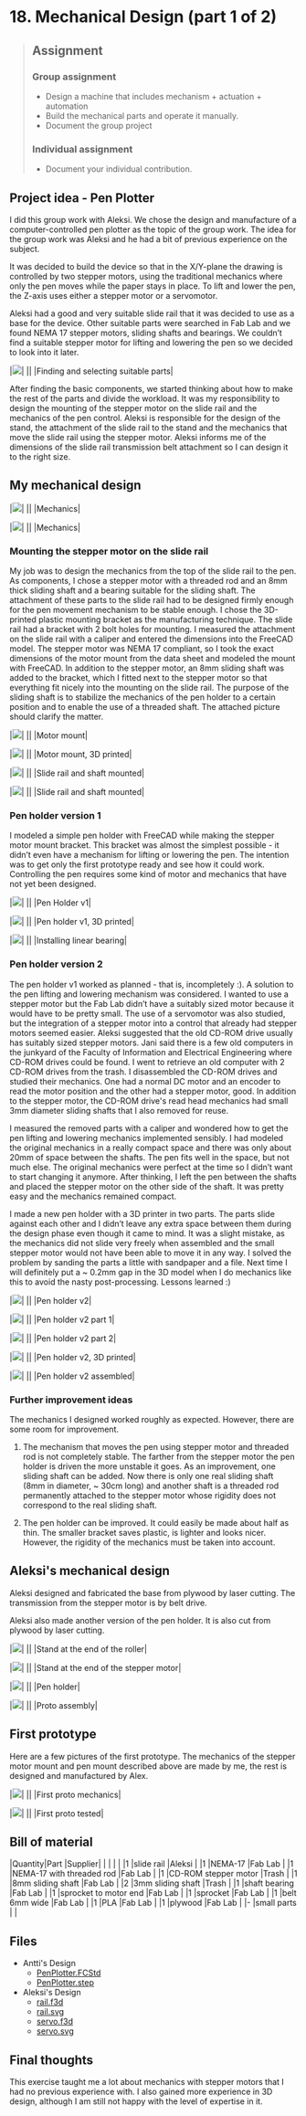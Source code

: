 # 18. Mechanical Design (part 1 of 2) 

> ## Assignment
>
> ### Group assignment
>
> - Design a machine that includes mechanism + actuation + automation
> - Build the mechanical parts and operate it manually.
> - Document the group project
>
> ### Individual assignment
>
> - Document your individual contribution.

## Project idea - Pen Plotter 

I did this group work with Aleksi. We chose the design and manufacture of a computer-controlled pen plotter as the topic of the group work. The idea for the group work was Aleksi and he had a bit of previous experience on the subject. 

It was decided to build the device so that in the X/Y-plane the drawing is controlled by two stepper motors, using the traditional mechanics where only the pen moves while the paper stays in place. To lift and lower the pen, the Z-axis uses either a stepper motor or a servomotor. 

Aleksi had a good and very suitable slide rail that it was decided to use as a base for the device. Other suitable parts were searched in Fab Lab and we found NEMA 17 stepper motors, sliding shafts and bearings. We couldn’t find a suitable stepper motor for lifting and lowering the pen so we decided to look into it later. 

|![](../images/week18/parts.resized.jpg)|
||
|Finding and selecting suitable parts|

After finding the basic components, we started thinking about how to make the rest of the parts and divide the workload. It was my responsibility to design the mounting of the stepper motor on the slide rail and the mechanics of the pen control. Aleksi is responsible for the design of the stand, the attachment of the slide rail to the stand and the mechanics that move the slide rail using the stepper motor. Aleksi informs me of the dimensions of the slide rail transmission belt attachment so I can design it to the right size. 

## My mechanical design 

|![](../images/week18/cad_mechanics_1.resized.png)|
||
|Mechanics|

|![](../images/week18/cad_mechanics_2.resized.png)|
||
|Mechanics|


### Mounting the stepper motor on the slide rail 

My job was to design the mechanics from the top of the slide rail to the pen. As components, I chose a stepper motor with a threaded rod and an 8mm thick sliding shaft and a bearing suitable for the sliding shaft. The attachment of these parts to the slide rail had to be designed firmly enough for the pen movement mechanism to be stable enough. I chose the 3D-printed plastic mounting bracket as the manufacturing technique. The slide rail had a bracket with 2 bolt holes for mounting. I measured the attachment on the slide rail with a caliper and entered the dimensions into the FreeCAD model. The stepper motor was NEMA 17 compliant, so I took the exact dimensions of the motor mount from the data sheet and modeled the mount with FreeCAD. In addition to the stepper motor, an 8mm sliding shaft was added to the bracket, which I fitted next to the stepper motor so that everything fit nicely into the mounting on the slide rail. The purpose of the sliding shaft is to stabilize the mechanics of the pen holder to a certain position and to enable the use of a threaded shaft. The attached picture should clarify the matter. 

|![](../images/week18/cad_motor_mount.resized.png)|
||
|Motor mount|

|![](../images/week18/motor_mount_1.resized.jpg)|
||
|Motor mount, 3D printed|

|![](../images/week18/motor_mount_2.resized.jpg)|
||
|Slide rail and shaft mounted|

|![](../images/week18/motor_mount_3.resized.jpg)|
||
|Slide rail and shaft mounted|

### Pen holder version 1 

I modeled a simple pen holder with FreeCAD while making the stepper motor mount bracket. This bracket was almost the simplest possible - it didn’t even have a mechanism for lifting or lowering the pen. The intention was to get only the first prototype ready and see how it could work. Controlling the pen requires some kind of motor and mechanics that have not yet been designed. 

|![](../images/week18/cad_pen_holder_v1.resized.png)|
||
|Pen Holder v1|

|![](../images/week18/pen_holder_v1.resized.jpg)|
||
|Pen holder v1, 3D printed|

|![](../images/week18/install_bearing.resized.jpg)|
||
|Installing linear bearing|

### Pen holder version 2 

The pen holder v1 worked as planned - that is, incompletely :). A solution to the pen lifting and lowering mechanism was considered. I wanted to use a stepper motor but the Fab Lab didn’t have a suitably sized motor because it would have to be pretty small. The use of a servomotor was also studied, but the integration of a stepper motor into a control that already had stepper motors seemed easier. Aleksi suggested that the old CD-ROM drive usually has suitably sized stepper motors. Jani said there is a few old computers in the junkyard of the Faculty of Information and Electrical Engineering where CD-ROM drives could be found. I went to retrieve an old computer with 2 CD-ROM drives from the trash. I disassembled the CD-ROM drives and studied their mechanics. One had a normal DC motor and an encoder to read the motor position and the other had a stepper motor, good. In addition to the stepper motor, the CD-ROM drive's read head mechanics had small 3mm diameter sliding shafts that I also removed for reuse. 

I measured the removed parts with a caliper and wondered how to get the pen lifting and lowering mechanics implemented sensibly. I had modeled the original mechanics in a really compact space and there was only about 20mm of space between the shafts. The pen fits well in the space, but not much else. The original mechanics were perfect at the time so I didn’t want to start changing it anymore. After thinking, I left the pen between the shafts and placed the stepper motor on the other side of the shaft. It was pretty easy and the mechanics remained compact. 

I made a new pen holder with a 3D printer in two parts. The parts slide against each other and I didn’t leave any extra space between them during the design phase even though it came to mind. It was a slight mistake, as the mechanics did not slide very freely when assembled and the small stepper motor would not have been able to move it in any way. I solved the problem by sanding the parts a little with sandpaper and a file. Next time I will definitely put a ~ 0.2mm gap in the 3D model when I do mechanics like this to avoid the nasty post-processing. Lessons learned :)

|![](../images/week18/cad_pen_holder_v2.resized.png)|
||
|Pen holder v2|

|![](../images/week18/cad_pen_holder_v2_1.resized.png)|
||
|Pen holder v2 part 1|

|![](../images/week18/cad_pen_holder_v2_2.resized.png)|
||
|Pen holder v2 part 2|

|![](../images/week18/pen_holder_v2_parts.resized.jpg)|
||
|Pen holder v2, 3D printed|

|![](../images/week18/pen_holder_v2.resized.jpg)|
||
|Pen holder v2 assembled|

### Further improvement ideas 

The mechanics I designed worked roughly as expected. However, there are some room for improvement. 

1) The mechanism that moves the pen using stepper motor and threaded rod is not completely stable. The farther from the stepper motor the pen holder is driven the more unstable it goes. As an improvement, one sliding shaft can be added. Now there is only one real sliding shaft (8mm in diameter, ~ 30cm long) and another shaft is a threaded rod permanently attached to the stepper motor whose rigidity does not correspond to the real sliding shaft. 

2) The pen holder can be improved. It could easily be made about half as thin. The smaller bracket saves plastic, is lighter and looks nicer. However, the rigidity of the mechanics must be taken into account. 

## Aleksi's mechanical design 

Aleksi designed and fabricated the base from plywood by laser cutting. The transmission from the stepper motor is by belt drive. 

Aleksi also made another version of the pen holder. It is also cut from plywood by laser cutting. 

|![](../images/week18/aleksi_stand1.resized.jpeg)|
||
|Stand at the end of the roller|

|![](../images/week18/aleksi_stand2.resized.jpeg)|
||
|Stand at the end of the stepper motor|

|![](../images/week18/aleksi_pen_holder.resized.jpeg)|
||
|Pen holder|

|![](../images/week18/aleksi_proto.resized.jpeg)|
||
|Proto assembly|

## First prototype 

Here are a few pictures of the first prototype. The mechanics of the stepper motor mount and pen mount described above are made by me, the rest is designed and manufactured by Alex. 

|![](../images/week18/first_proto.resized.jpg)|
||
|First proto mechanics|

|![](../images/week18/aleksi_proto2.resized.jpeg)|
||
|First proto tested|

## Bill of material 

|Quantity|Part                          |Supplier|
|        |                              |        |
|1       |slide rail                    |Aleksi  |
|1       |NEMA-17                       |Fab Lab |
|1       |NEMA-17 with threaded rod     |Fab Lab |
|1       |CD-ROM stepper motor          |Trash   |
|1       |8mm sliding shaft             |Fab Lab |
|2       |3mm sliding shaft             |Trash   |
|1       |shaft bearing                 |Fab Lab |
|1       |sprocket to motor end         |Fab Lab |
|1       |sprocket                      |Fab Lab |
|1       |belt 6mm wide                 |Fab Lab |
|1       |PLA                           |Fab Lab |
|1       |plywood                       |Fab Lab |
|-       |small parts                   |        |

## Files 

- Antti's Design
    - [PenPlotter.FCStd](../images/week18/PenPlotter.FCStd)
    - [PenPlotter.step](../images/week18/PenPlotter.step)
- Aleksi's Design
    - [rail.f3d](../images/week18/rail.f3d)
    - [rail.svg](../images/week18/rail.svg)
    - [servo.f3d](../images/week18/servo.f3d)
    - [servo.svg](../images/week18/servo.svg)

## Final thoughts 

This exercise taught me a lot about mechanics with stepper motors that I had no previous experience with. I also gained more experience in 3D design, although I am still not happy with the level of expertise in it. 

